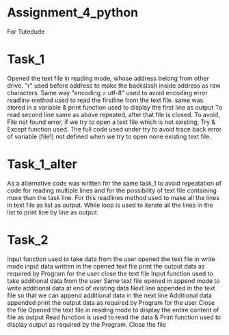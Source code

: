 # Assignment_4_python
For Tutedude
# Task_1

Opened the text file in reading mode, whose address belong from other drive. "r" used before address to make the backslash inside address as raw characters. Same way "encoding = utf-8" used to avoid encoding error
readline method used to read the firstline from the text file. same was stored in a variable & print function used to display the first line as output
To read second line same as above repeated, after that file is closed.
To avoid, File not found error, if we try to open a text file which is not existing, Try & Except function used.
The full code used under try to avoid trace back error of variable (file1) not defined when we try to open none existing text file.

# Task_1_alter

As a alternative code was written for the same task_1 to avoid repeatation of code for reading multiple lines and for the possibility of text file containing more than the task line.
For this readlines method used to make all the lines in text file as list as output.
While loop is used to iterate all the lines in the list to print line by line as output.

# Task_2

Input function used to take data from the user
opened the text file in write mode
input data written in the opened text file
print the output data as required by Program for the user
close the text file
Input function used to take additional data from the user
Same text file opened in append mode to write additional data at end of existing data
Next line appended in the text file so that we can append additional data in the next line
Additional data appended
print the output data as required by Program for the user
Close the file
Opened the text file in reading mode to display the entire content of file as output
Read function is used to read the data & Print function used to display output as required by the Program.
Close the file
